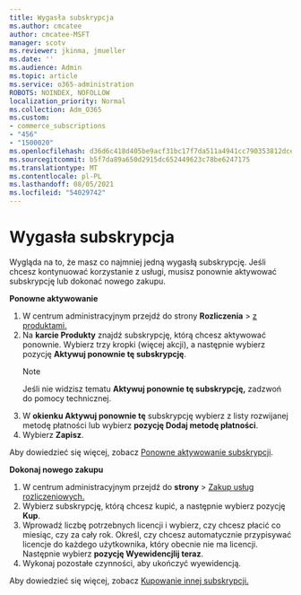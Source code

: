 ```yaml
---
title: Wygasła subskrypcja
ms.author: cmcatee
author: cmcatee-MSFT
manager: scotv
ms.reviewer: jkinma, jmueller
ms.date: ''
ms.audience: Admin
ms.topic: article
ms.service: o365-administration
ROBOTS: NOINDEX, NOFOLLOW
localization_priority: Normal
ms.collection: Adm_O365
ms.custom:
- commerce_subscriptions
- "456"
- "1500020"
ms.openlocfilehash: d36d6c418d405be9acf31bc17f7da511a4941cc790353812dce2f088a2d19604
ms.sourcegitcommit: b5f7da89a650d2915dc652449623c78be6247175
ms.translationtype: MT
ms.contentlocale: pl-PL
ms.lasthandoff: 08/05/2021
ms.locfileid: "54029742"
---
```

# <a name="expired-subscription"></a>Wygasła subskrypcja

Wygląda na to, że masz co najmniej jedną wygasłą subskrypcję. Jeśli chcesz kontynuować korzystanie z usługi, musisz ponownie aktywować subskrypcję lub dokonać nowego zakupu.
  
**Ponowne aktywowanie**
  
1. W centrum administracyjnym przejdź do strony **Rozliczenia** \> [z produktami.](https://go.microsoft.com/fwlink/p/?linkid=842054)
2. Na **karcie Produkty** znajdź subskrypcję, którą chcesz aktywować ponownie. Wybierz trzy kropki (więcej akcji), a następnie wybierz pozycję **Aktywuj ponownie tę subskrypcję**.
    > [!NOTE]
    > Jeśli nie widzisz tematu **Aktywuj ponownie tę subskrypcję,** zadzwoń do pomocy technicznej.
3. W **okienku Aktywuj ponownie tę** subskrypcję wybierz z listy rozwijanej metodę płatności lub wybierz **pozycję Dodaj metodę płatności**.
4. Wybierz **Zapisz**.

Aby dowiedzieć się więcej, zobacz [Ponowne aktywowanie subskrypcji](/microsoft-365/commerce/subscriptions/reactivate-your-subscription).

**Dokonaj nowego zakupu**
  
1. W centrum administracyjnym przejdź do **strony** \> [Zakup usług rozliczeniowych.](https://go.microsoft.com/fwlink/p/?linkid=868433)
2. Wybierz subskrypcję, którą chcesz kupić, a następnie wybierz pozycję **Kup**.
3. Wprowadź liczbę potrzebnych licencji i wybierz, czy chcesz płacić co miesiąc, czy za cały rok. Określ, czy chcesz automatycznie przypisywać licencje do każdego użytkownika, który obecnie nie ma licencji. Następnie wybierz **pozycję Wyewidencjlij teraz**.
4. Wykonaj pozostałe czynności, aby ukończyć wyewidencją.

Aby dowiedzieć się więcej, zobacz [Kupowanie innej subskrypcji.](/microsoft-365/commerce/buy-another-subscription)
